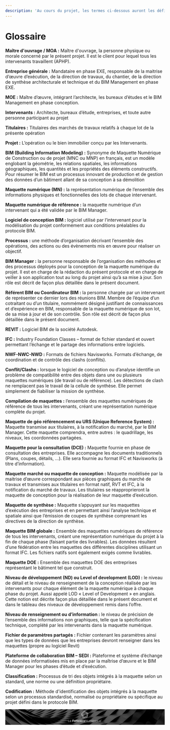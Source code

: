 ```yaml
---
description: 'Au cours du projet, les termes ci-dessous auront les définitions suivantes :'
---
```


# Glossaire

**Maître d'ouvrage / MOA :** Maître d'ouvrage, la personne physique ou morale concerné par le présent projet. Il est le client pour lequel tous les intervenants travaillent \(APHP\).

**Entreprise générale :** Mandataire en phase EXE, responsable de la maitrise d’œuvre d’exécution, de la direction de travaux, du chantier, de la direction de synthèse architecturale et technique et du BIM Management en phase EXE.

**MOE :** Maître d’œuvre, intégrant l’architecte, les bureaux d’études et le BIM Management en phase conception.

**Intervenants :** Architecte, bureaux d’étude, entreprises, et toute autre personne participant au projet

**Titulaires :** Titulaires des marchés de travaux relatifs à chaque lot de la présente opération

**Projet :** L’opération ou le bien immobilier conçu par les Intervenants.

**BIM \(Building Information Modeling\) :** Synonyme de Maquette Numérique de Construction ou de projet \(MNC ou MNP\) en français, est un modèle englobant la géométrie, les relations spatiales, les informations géographiques, les quantités et les propriétés des éléments constructifs. Pour résumer le BIM est un processus innovant de production et de gestion des données d’un bâtiment allant de sa conception à sa démolition

**Maquette numérique \(MN\) :** la représentation numérique de l’ensemble des informations physiques et fonctionnelles des lots de chaque intervenant.

**Maquette numérique de référence :** la maquette numérique d’un intervenant qui a été validée par le BIM Manager.

**Logiciel de conception BIM :** logiciel utilisé par l’intervenant pour la modélisation du projet conformément aux conditions préalables du protocole BIM.

**Processus :** une méthode d’organisation décrivant l’ensemble des opérations, des actions ou des évènements mis en œuvre pour réaliser un objectif.

**BIM Manager :** la personne responsable de l’organisation des méthodes et des processus déployés pour la conception de la maquette numérique du projet. Il est en charge de la rédaction du présent protocole et en charge de veiller à son application tout au long du projet ainsi qu’à sa mise à jour. Son rôle est décrit de façon plus détaillée dans le présent document.

**Référent BIM ou Coordinateur BIM :** la personne chargée par un intervenant de représenter ce dernier lors des réunions BIM. Membre de l’équipe d’un cotraitant ou d’un titulaire, nommément désigné justifiant de connaissances et d’expérience en BIM, responsable de la maquette numérique de son lot, de sa mise à jour et de son contrôle. Son rôle est décrit de façon plus détaillée dans le présent document.

**REVIT :** Logiciel BIM de la société Autodesk.

**IFC :** Industry Foundation Classes – format de fichier standard et ouvert permettant l’échange et le partage des informations entre logiciels.

**NWF-NWC-NWD :** Formats de fichiers Navisworks. Formats d’échange, de coordination et de contrôle des clashs \(conflits\).

**Conflit/Clashs :** lorsque le logiciel de conception ou d’analyse identifie un problème de compatibilité entre des objets dans une ou plusieurs maquettes numériques \(de travail ou de référence\). Les détections de clash ne remplacent pas le travail de la cellule de synthèse. Elle permet simplement de fiabiliser la mission de synthèse.

**Compilation de maquettes :** l’ensemble des maquettes numériques de référence de tous les intervenants, créant une représentation numérique complète du projet.

**Maquette de géo référencement ou URS \(Unique Reference System\) :** Maquette transmise aux titulaires, à la notification du marché, par le BIM Manager. Cette maquette comprendra, entre autres : le quadrillage, les niveaux, les coordonnées partagées.

**Maquette pour la consultation \(DCE\) :** Maquette fournie en phase de consultation des entreprises. Elle accompagne les documents traditionnels \(Plans, coupes, détails, …\). Elle sera fournie au format IFC et Navisworks \(à titre d’information\).

**Maquette marché ou maquette de conception :** Maquette modélisée par la maitrise d’œuvre correspondant aux pièces graphiques du marché de travaux et transmises aux titulaires en format natif, RVT et IFC, à la notification du marché de travaux. Les titulaires se réapproprieront la maquette de conception pour la réalisation de leur maquette d’exécution.

**Maquette de synthèse :** Maquette s’appuyant sur les maquettes d’exécution des entreprises et en permettant ainsi l’analyse technique et spatiale ainsi que l’émission de coupes de synthèse comprenant les directives de la direction de synthèse.

**Maquette BIM globale :** Ensemble des maquettes numériques de référence de tous les intervenants, créant une représentation numérique du projet à la fin de chaque phase \(faisant partie des livrables\). Les données résultent d’une fédération entre les maquettes des différentes disciplines utilisant un format IFC. Les fichiers natifs sont également exigés comme livrables.

**Maquette DOE :** Ensemble des maquettes DOE des entreprises représentant le bâtiment tel que construit.

**Niveau de développement \(ND\) ou Level of development \(LOD\) :** le niveau de détail et le niveau de renseignement de la conception réalisée par les intervenants pour chaque élément de la maquette numérique à chaque phase du projet. Aussi appelé LOD « Level of Development » en anglais. Cette notion est décrite façon plus détaillée dans le présent document et dans le tableau des niveaux de développement remis dans l’offre.

**Niveau de renseignement ou d’information :** le niveau de précision de l’ensemble des informations non graphiques, telle que la spécification technique, complété par les intervenants dans la maquette numérique.

**Fichier de paramètres partagés :** Fichier contenant les paramètres ainsi que les types de données que les entreprises devront renseigner dans les maquettes \(propre au logiciel Revit\)

**Plateforme de collaboration BIM – SEDI :** Plateforme et système d’échange de données informatisées mis en place par la maîtrise d’œuvre et le BIM Manager pour les phases d’étude et d’exécution.

**Classification :** Processus de tri des objets intégrés à la maquette selon un standard, une norme ou une définition propriétaire.

**Codification :** Méthode d'identification des objets intégrés à la maquette selon un processus standardisé, normalisé ou propriétaire ou spécifique au projet défini dans le protocole BIM.

![](../.gitbook/assets/wallpaper_fnum_black.jpg)

